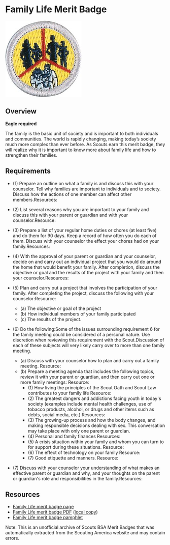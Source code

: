 

# Family Life Merit Badge

![Family Life Merit Badge](images/family-life-merit-badge.jpg)

## Overview

**Eagle required**

The family is the basic unit of society and is important to both individuals and communities. The world is rapidly changing, making today’s society much more complex than ever before. As Scouts earn this merit badge, they will realize why it is important to know more about family life and how to strengthen their families.

## Requirements

* (1) Prepare an outline on what a family is and discuss this with your counselor. Tell why families are important to individuals and to society. Discuss how the actions of one member can affect other members.Resources:
* (2) List several reasons why you are important to your family and discuss this with your parent or guardian and with your counselor.Resource:
* (3) Prepare a list of your regular home duties or chores (at least five) and do them for 90 days. Keep a record of how often you do each of them. Discuss with your counselor the effect your chores had on your family.Resources:
* (4) With the approval of your parent or guardian and your counselor, decide on and carry out an individual project that you would do around the home that would benefit your family. After completion, discuss the objective or goal and the results of the project with your family and then your counselor.Resources:
* (5) Plan and carry out a project that involves the participation of your family. After completing the project, discuss the following with your  counselor:Resource:
    * (a) The objective or goal of the project
    * (b) How individual members of your family participated
    * (c) The results of the project.


* (6) Do the following:Some of the issues surrounding requirement 6 for the family meeting could be considered of a personal nature. Use discretion when reviewing this requirement with the Scout.Discussion of each of these subjects will very likely carry over to more than one family meeting.
    * (a) Discuss with your counselor how to plan and carry out a family meeting. Resource:
    * (b) Prepare a meeting agenda that includes the following topics, review it with your parent or guardian, and then carry out one or more family meetings: Resource:
        * (1) How living the principles of the Scout Oath and Scout Law contributes to your family life Resource:
        * (2) The greatest dangers and addictions facing youth in today's society (examples include mental health challenges, use of tobacco products, alcohol, or drugs and other items such as debts, social media, etc.) Resources:
        * (3) The growing-up process and how the body changes, and making responsible decisions dealing with sex. This conversation may take place with only one parent or guardian.
        * (4) Personal and family finances Resources:
        * (5) A crisis situation within your family and whom you can turn to for support during these situations. Resource:
        * (6) The effect of technology on your family Resource:
        * (7) Good etiquette and manners. Resource:




* (7) Discuss with your counselor your understanding of what makes an effective parent or guardian and why, and your thoughts on the parent or guardian's role and responsibilities in the family.Resources:


## Resources

- [Family Life merit badge page](https://www.scouting.org/merit-badges/family-life/)
- [Family Life merit badge PDF](https://filestore.scouting.org/filestore/Merit_Badge_ReqandRes/Pamphlets/Family%20Life_2025.pdf) ([local copy](files/family-life-merit-badge.pdf))
- [Family Life merit badge pamphlet](https://www.scoutshop.org/bsa-family-life-merit-badge-pamphlet-esboy-scouts-ofamerica-660410.html)

Note: This is an unofficial archive of Scouts BSA Merit Badges that was automatically extracted from the Scouting America website and may contain errors.